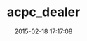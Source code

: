 ---
layout: post
title:  "acpc_dealer"
repo:   "dmorrill10/acpc_dealer"
date:   2015-02-18 17:17:08
gemurl: https://github.com/dmorrill10/acpc_dealer
---